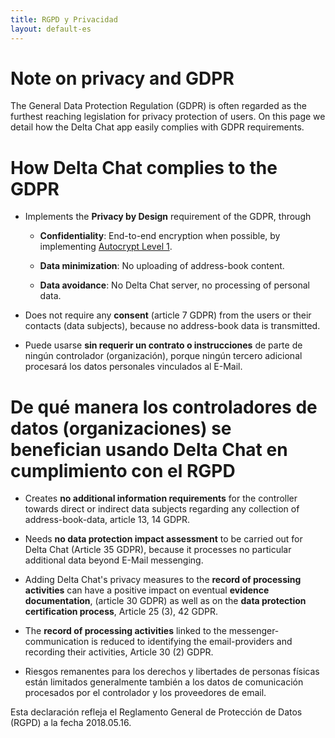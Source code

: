 ```yaml
---
title: RGPD y Privacidad
layout: default-es
---
```




<!-- GENERATED FILE -- DO NOT EDIT -->



# Note on privacy and GDPR 

The General Data Protection Regulation (GDPR) is often regarded
as the furthest reaching legislation for privacy protection of users. 
On this page we detail how the Delta Chat app easily complies 
with GDPR requirements. 

#  How Delta Chat complies to the GDPR 

- Implements the **Privacy by Design** requirement of the GDPR, through

  - **Confidentiality**: End-to-end encryption when possible, by implementing [Autocrypt
  Level 1](https://autocrypt.org).

  - **Data minimization**: No uploading of address-book content.

  - **Data avoidance**: No Delta Chat server, no processing of personal data.

- Does not require any **consent** (article 7 GDPR) from the users or their contacts (data subjects), because no address-book data is transmitted.

- Puede usarse **sin requerir un contrato o instrucciones** de parte de ningún controlador (organización), porque ningún tercero adicional procesará los datos personales vinculados al E-Mail.




# De qué manera los controladores de datos (organizaciones) se benefician usando Delta Chat en cumplimiento con el RGPD

- Creates **no additional information requirements** for the controller towards direct or indirect data subjects 
  regarding any collection of address-book-data, article 13, 14 GDPR.

- Needs **no data protection impact assessment**  to be carried out for Delta Chat (Article 35 GDPR), because it processes no particular additional data beyond E-Mail messenging.

- Adding Delta Chat's privacy measures to the 
  **record of processing activities** can have a positive impact 
  on eventual **evidence documentation**, (article 30 GDPR) 
  as well as on the **data protection certification process**, Article 25 (3), 42 GDPR.

- The **record of processing activities** linked to the messenger-communication is
  reduced to identifying the email-providers and recording their activities, Article 30 (2) GDPR.

- Riesgos remanentes para los derechos y libertades de personas físicas
están limitados generalmente también a los datos de comunicación procesados
por el controlador y los proveedores de email.



Esta declaración refleja el Reglamento General de Protección de Datos (RGPD) a la fecha 2018.05.16.

